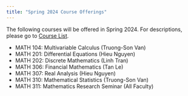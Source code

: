 ```yaml
---
title: "Spring 2024 Course Offerings"
---
```

The following courses will be offered in Spring 2024. 
For descriptions, please go to [Course List](/course-list/).

- MATH 104: Multivariable Calculus (Truong-Son Van)
- MATH 201: Differential Equations (Hieu Nguyen)
- MATH 202: Discrete Mathematics (Linh Tran)
- MATH 306: Financial Mathematics (Tan Le)
- MATH 307: Real Analysis (Hieu Nguyen)
- MATH 310: Mathematical Statistics (Truong-Son Van)
- MATH 311: Mathematics Research Seminar (All Faculty)
